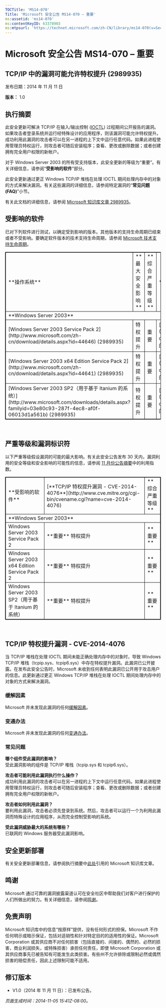 ```yaml
---
TOCTitle: 'MS14-070'
Title: 'Microsoft 安全公告 MS14-070 – 重要'
ms:assetid: 'ms14-070'
ms:contentKeyID: 63378903
ms:mtpsurl: 'https://technet.microsoft.com/zh-CN/library/ms14-070(v=Security.10)'
---
```


Microsoft 安全公告 MS14-070 – 重要
==================================

TCP/IP 中的漏洞可能允许特权提升 (2989935)
-----------------------------------------

发布日期：2014 年 11 月 11 日

**版本：** 1.0

执行摘要
--------

此安全更新可解决 TCP/IP 在输入/输出控制 ([IOCTL](https://technet.microsoft.com/zh-cn/library/security/dn848375.aspx)) 过程期间公开报告的漏洞。如果攻击者登录系统并运行经特殊设计的应用程序，则该漏洞可能允许特权提升。成功利用此漏洞的攻击者可以在另一进程的上下文中运行任意代码。如果此进程使用管理员特权运行，则攻击者可随后安装程序；查看、更改或删除数据；或者创建拥有完全用户权限的新帐户。

对于 Windows Server 2003 的所有受支持版本，此安全更新的等级为“重要”。有关详细信息，请参阅“**受影响的软件**”部分。

此安全更新通过更正 Windows TCP/IP 堆栈在处理 IOCTL 期间处理内存中的对象的方式来解决漏洞。有关这些漏洞的详细信息，请参阅特定漏洞的“**常见问题 (FAQ)**”小节。

有关此文档的详细信息，请参阅 [Microsoft 知识库文章 2989935](https://support.microsoft.com/kb/2989935/zh)。

受影响的软件
------------

已对下列软件进行测试，以确定受到影响的版本。其他版本的支持生命周期已结束或者不受影响。要确定软件版本的技术支持生命周期，请参阅 [Microsoft 技术支持生命周期](http://go.microsoft.com/fwlink/?linkid=21742)。

<p> </p>
<table style="border:1px solid black;">
<tr>
<td style="border:1px solid black;">
**操作系统**

</td>
<td style="border:1px solid black;">
**最大安全影响**

</td>
<td style="border:1px solid black;">
**综合严重等级**

</td>
<td style="border:1px solid black;">
**被替换的更新**

</td>
</tr>
<tr>
<td style="border:1px solid black;" colspan="4">
**Windows Server 2003**

</td>
</tr>
<tr>
<td style="border:1px solid black;">
[Windows Server 2003 Service Pack 2](http://www.microsoft.com/zh-cn/download/details.aspx?id=44646)  
(2989935)

</td>
<td style="border:1px solid black;">
特权提升

</td>
<td style="border:1px solid black;">
重要

</td>
<td style="border:1px solid black;">
[MS09-048](https://technet.microsoft.com/zh-cn/library/security/ms09-048) 中的 967723

</td>
</tr>
<tr>
<td style="border:1px solid black;">
[Windows Server 2003 x64 Edition Service Pack 2](http://www.microsoft.com/zh-cn/download/details.aspx?id=44641)  
(2989935)

</td>
<td style="border:1px solid black;">
特权提升

</td>
<td style="border:1px solid black;">
重要

</td>
<td style="border:1px solid black;">
[MS09-048](https://technet.microsoft.com/zh-cn/library/security/ms09-048) 中的 967723

</td>
</tr>
<tr>
<td style="border:1px solid black;">
[Windows Server 2003 SP2（用于基于 Itanium 的系统）](http://www.microsoft.com/downloads/details.aspx?familyid=03e80c93-287f-4ec8-af0f-06013d1a561b)  
(2989935)

</td>
<td style="border:1px solid black;">
特权提升

</td>
<td style="border:1px solid black;">
重要

</td>
<td style="border:1px solid black;">
[MS09-048](https://technet.microsoft.com/zh-cn/library/security/ms09-048) 中的 967723

</td>
</tr>
</table>

 

严重等级和漏洞标识符
--------------------

以下严重等级假设漏洞的可能的最大影响。有关此安全公告发布 30 天内，漏洞利用的安全等级和安全影响的可能性的信息，请参阅 [11 月份公告摘要](https://technet.microsoft.com/zh-cn/library/security/ms14-nov)中的利用指数。

<p> </p>
<table style="border:1px solid black;">
<tr>
<td style="border:1px solid black;">
**受影响的软件**

</td>
<td style="border:1px solid black;">
[**TCP/IP 特权提升漏洞 - CVE-2014-4076**](http://www.cve.mitre.org/cgi-bin/cvename.cgi?name=cve-2014-4076)

</td>
<td style="border:1px solid black;">
**综合严重等级**

</td>
</tr>
<tr>
<td style="border:1px solid black;" colspan="3">
**Windows Server 2003**

</td>
</tr>
<tr>
<td style="border:1px solid black;">
Windows Server 2003 Service Pack 2

</td>
<td style="border:1px solid black;">
**重要**  
特权提升

</td>
<td style="border:1px solid black;">
**重要**

</td>
</tr>
<tr>
<td style="border:1px solid black;">
Windows Server 2003 x64 Edition Service Pack 2

</td>
<td style="border:1px solid black;">
**重要**  
特权提升

</td>
<td style="border:1px solid black;">
**重要**

</td>
</tr>
<tr>
<td style="border:1px solid black;">
Windows Server 2003 SP2（用于基于 Itanium 的系统）

</td>
<td style="border:1px solid black;">
**重要**  
特权提升

</td>
<td style="border:1px solid black;">
**重要**

</td>
</tr>
</table>

 

TCP/IP 特权提升漏洞 - CVE-2014-4076
-----------------------------------

当 TCP/IP 堆栈在处理 IOCTL 期间未能正确处理内存中的对象时，导致 Windows TCP/IP 堆栈（tcpip.sys、tcpip6.sys）中存在特权提升漏洞。此漏洞已公开披露。在发布此安全公告时，Microsoft 未收到任何表明此漏洞已公开用于攻击用户的信息。此更新通过更正 Windows TCP/IP 堆栈在处理 IOCTL 期间处理内存中的对象的方式来解决漏洞。

### 缓解因素

Microsoft 并未发现此漏洞的任何[缓解因素](https://technet.microsoft.com/zh-cn/library/security/dn848375.aspx)。

### 变通办法

Microsoft 并未发现此漏洞的任何[变通办法](https://technet.microsoft.com/zh-cn/library/security/dn848375.aspx)。

### 常见问题

**哪个组件受此漏洞的影响？**  
受此漏洞影响的组件是 TCP/IP 堆栈（tcpip.sys 和 tcpip6.sys）。

**攻击者可能利用此漏洞执行什么操作？**  
成功利用此漏洞的攻击者可以在另一进程的上下文中运行任意代码。如果此进程使用管理员特权运行，则攻击者可随后安装程序；查看、更改或删除数据；或者创建拥有完全用户权限的新帐户。

**攻击者如何利用此漏洞？**  
要利用此漏洞，攻击者必须先登录到系统。然后，攻击者可以运行一个为利用此漏洞而特殊设计的应用程序，从而完全控制受影响的系统。

**受此漏洞威胁最大的系统有哪些？**  
已联网的 Windows 服务器受此漏洞影响。

安全更新部署
------------

有关安全更新部署信息，请参阅执行摘要中[此处](#kbarticle)引用的 Microsoft 知识库文章。

鸣谢
----

Microsoft 通过可靠的漏洞披露渠道认可在安全社区中帮助我们对客户进行保护的人们所做出的努力。有关详细信息，请参阅[鸣谢](https://technet.microsoft.com/zh-cn/library/security/dn820091.aspx)。

免责声明
--------

Microsoft 知识库中的信息“按原样”提供，没有任何形式的担保。Microsoft 不作任何明示或暗示保证，包括对适销性和针对特定目的的适用性的保证。Microsoft Corporation 或其供应商不对任何损害（包括直接的、间接的、偶然的、必然的损害，商业利润损失，或特殊损害）承担任何责任，即使 Microsoft Corporation 或其供应商事先已被告知有可能发生此类损害。有些州不允许排除或限制必然或偶然损害的赔偿责任，因此上述限制可能不适用。

修订版本
--------

-   V1.0（2014 年 11 月 11 日）：已发布公告。

*页面生成时间：2014-11-05 15:41Z-08:00。*